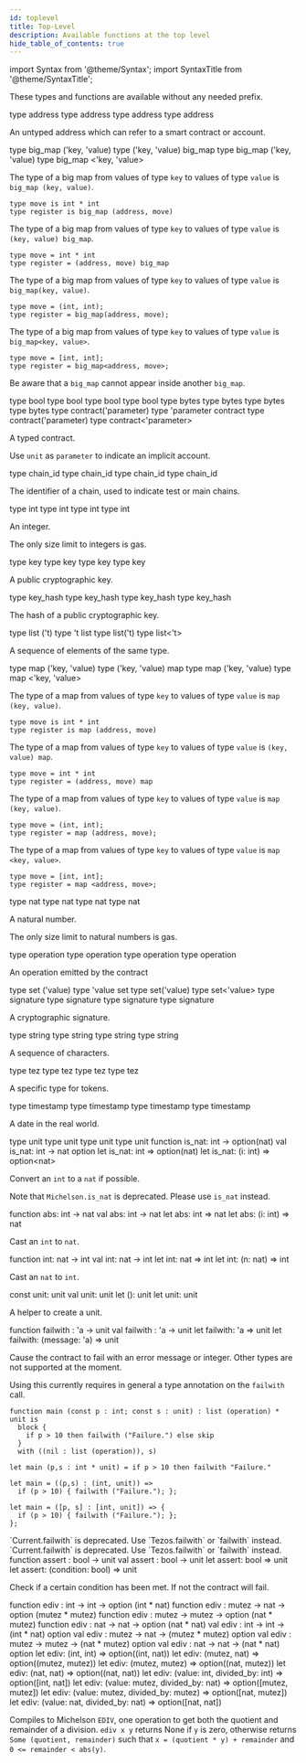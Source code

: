 ```yaml
---
id: toplevel
title: Top-Level
description: Available functions at the top level
hide_table_of_contents: true
---
```


import Syntax from '@theme/Syntax';
import SyntaxTitle from '@theme/SyntaxTitle';

These types and functions are available without any needed prefix.

<SyntaxTitle syntax="pascaligo">
type address
</SyntaxTitle>
<SyntaxTitle syntax="cameligo">
type address
</SyntaxTitle>
<SyntaxTitle syntax="reasonligo">
type address
</SyntaxTitle>
<SyntaxTitle syntax="jsligo">
type address
</SyntaxTitle>

An untyped address which can refer to a smart contract or account.

<SyntaxTitle syntax="pascaligo">
type big_map ('key, 'value)
</SyntaxTitle>
<SyntaxTitle syntax="cameligo">
type ('key, 'value) big_map
</SyntaxTitle>
<SyntaxTitle syntax="reasonligo">
type big_map ('key, 'value)
</SyntaxTitle>
<SyntaxTitle syntax="jsligo">
type big_map <'key, 'value>
</SyntaxTitle>

<Syntax syntax="pascaligo">

The type of a big map from values of type `key` to
values of type `value` is `big_map (key, value)`.

```pascaligo group=big_map
type move is int * int
type register is big_map (address, move)
```

</Syntax>
<Syntax syntax="cameligo">

The type of a big map from values of type `key` to values
of type `value` is `(key, value) big_map`.

```cameligo group=big_map
type move = int * int
type register = (address, move) big_map
```

</Syntax>
<Syntax syntax="reasonligo">

The type of a big map from values of type `key` to
values of type `value` is `big_map(key, value)`.

```reasonligo group=big_map
type move = (int, int);
type register = big_map(address, move);
```

</Syntax>
<Syntax syntax="jsligo">

The type of a big map from values of type `key` to
values of type `value` is `big_map<key, value>`.

```jsligo group=big_map
type move = [int, int];
type register = big_map<address, move>;
```

</Syntax>

Be aware that a `big_map` cannot appear inside another `big_map`.

<SyntaxTitle syntax="pascaligo">
type bool
</SyntaxTitle>
<SyntaxTitle syntax="cameligo">
type bool
</SyntaxTitle>
<SyntaxTitle syntax="reasonligo">
type bool
</SyntaxTitle>
<SyntaxTitle syntax="jsligo">
type bool
</SyntaxTitle>

<SyntaxTitle syntax="pascaligo">
type bytes
</SyntaxTitle>
<SyntaxTitle syntax="cameligo">
type bytes
</SyntaxTitle>
<SyntaxTitle syntax="reasonligo">
type bytes
</SyntaxTitle>
<SyntaxTitle syntax="jsligo">
type bytes
</SyntaxTitle>

<SyntaxTitle syntax="pascaligo">
type contract('parameter)
</SyntaxTitle>
<SyntaxTitle syntax="cameligo">
type 'parameter contract
</SyntaxTitle>
<SyntaxTitle syntax="reasonligo">
type contract('parameter)
</SyntaxTitle>
<SyntaxTitle syntax="jsligo">
type contract<'parameter>
</SyntaxTitle>

A typed contract. 

Use `unit` as `parameter` to indicate an implicit account. 

<SyntaxTitle syntax="pascaligo">
type chain_id
</SyntaxTitle>
<SyntaxTitle syntax="cameligo">
type chain_id
</SyntaxTitle>
<SyntaxTitle syntax="reasonligo">
type chain_id
</SyntaxTitle>
<SyntaxTitle syntax="jsligo">
type chain_id
</SyntaxTitle>

The identifier of a chain, used to indicate test or main chains.

<SyntaxTitle syntax="pascaligo">
type int
</SyntaxTitle>
<SyntaxTitle syntax="cameligo">
type int
</SyntaxTitle>
<SyntaxTitle syntax="reasonligo">
type int
</SyntaxTitle>
<SyntaxTitle syntax="jsligo">
type int
</SyntaxTitle>

An integer. 

The only size limit to integers is gas.

<SyntaxTitle syntax="pascaligo">
type key
</SyntaxTitle>
<SyntaxTitle syntax="cameligo">
type key
</SyntaxTitle>
<SyntaxTitle syntax="reasonligo">
type key
</SyntaxTitle>
<SyntaxTitle syntax="jsligo">
type key
</SyntaxTitle>

A public cryptographic key.

<SyntaxTitle syntax="pascaligo">
type key_hash
</SyntaxTitle>
<SyntaxTitle syntax="cameligo">
type key_hash
</SyntaxTitle>
<SyntaxTitle syntax="reasonligo">
type key_hash
</SyntaxTitle>
<SyntaxTitle syntax="jsligo">
type key_hash
</SyntaxTitle>

The hash of a public cryptographic key.

<SyntaxTitle syntax="pascaligo">
type list ('t)
</SyntaxTitle>
<SyntaxTitle syntax="cameligo">
type 't list
</SyntaxTitle>
<SyntaxTitle syntax="reasonligo">
type list('t)
</SyntaxTitle>
<SyntaxTitle syntax="jsligo">
type list<'t>
</SyntaxTitle>

A sequence of elements of the same type.

<SyntaxTitle syntax="pascaligo">
type map ('key, 'value)
</SyntaxTitle>
<SyntaxTitle syntax="cameligo">
type ('key, 'value) map
</SyntaxTitle>
<SyntaxTitle syntax="reasonligo">
type map ('key, 'value)
</SyntaxTitle>
<SyntaxTitle syntax="jsligo">
type map <'key, 'value>
</SyntaxTitle>

<Syntax syntax="pascaligo">

The type of a map from values of type `key` to
values of type `value` is `map (key, value)`.

```pascaligo group=maps
type move is int * int
type register is map (address, move)
```

</Syntax>
<Syntax syntax="cameligo">

The type of a map from values of type `key` to values
of type `value` is `(key, value) map`.

```cameligo group=maps
type move = int * int
type register = (address, move) map
```

</Syntax>
<Syntax syntax="reasonligo">

The type of a map from values of type `key` to
values of type `value` is `map (key, value)`.

```reasonligo group=maps
type move = (int, int);
type register = map (address, move);
```

</Syntax>
<Syntax syntax="jsligo">

The type of a map from values of type `key` to
values of type `value` is `map <key, value>`.

```jsligo group=maps
type move = [int, int];
type register = map <address, move>;
```

</Syntax>

<SyntaxTitle syntax="pascaligo">
type nat
</SyntaxTitle>
<SyntaxTitle syntax="cameligo">
type nat
</SyntaxTitle>
<SyntaxTitle syntax="reasonligo">
type nat
</SyntaxTitle>
<SyntaxTitle syntax="jsligo">
type nat
</SyntaxTitle>

A natural number.

The only size limit to natural numbers is gas.

<SyntaxTitle syntax="pascaligo">
type operation
</SyntaxTitle>
<SyntaxTitle syntax="cameligo">
type operation
</SyntaxTitle>
<SyntaxTitle syntax="reasonligo">
type operation
</SyntaxTitle>
<SyntaxTitle syntax="jsligo">
type operation
</SyntaxTitle>

An operation emitted by the contract


<SyntaxTitle syntax="pascaligo">
type set ('value)
</SyntaxTitle>
<SyntaxTitle syntax="cameligo">
type 'value set
</SyntaxTitle>
<SyntaxTitle syntax="reasonligo">
type set('value)
</SyntaxTitle>
<SyntaxTitle syntax="jsligo">
type set<'value>
</SyntaxTitle>

<SyntaxTitle syntax="pascaligo">
type signature
</SyntaxTitle>
<SyntaxTitle syntax="cameligo">
type signature
</SyntaxTitle>
<SyntaxTitle syntax="reasonligo">
type signature
</SyntaxTitle>
<SyntaxTitle syntax="jsligo">
type signature
</SyntaxTitle>

A cryptographic signature.


<SyntaxTitle syntax="pascaligo">
type string
</SyntaxTitle>
<SyntaxTitle syntax="cameligo">
type string
</SyntaxTitle>
<SyntaxTitle syntax="reasonligo">
type string
</SyntaxTitle>
<SyntaxTitle syntax="jsligo">
type string
</SyntaxTitle>

A sequence of characters.

<SyntaxTitle syntax="pascaligo">
type tez
</SyntaxTitle>
<SyntaxTitle syntax="cameligo">
type tez
</SyntaxTitle>
<SyntaxTitle syntax="reasonligo">
type tez
</SyntaxTitle>
<SyntaxTitle syntax="jsligo">
type tez
</SyntaxTitle>

A specific type for tokens.

<SyntaxTitle syntax="pascaligo">
type timestamp
</SyntaxTitle>
<SyntaxTitle syntax="cameligo">
type timestamp
</SyntaxTitle>
<SyntaxTitle syntax="reasonligo">
type timestamp
</SyntaxTitle>
<SyntaxTitle syntax="jsligo">
type timestamp
</SyntaxTitle>

A date in the real world.

<SyntaxTitle syntax="pascaligo">
type unit
</SyntaxTitle>
<SyntaxTitle syntax="cameligo">
type unit
</SyntaxTitle>
<SyntaxTitle syntax="reasonligo">
type unit
</SyntaxTitle>
<SyntaxTitle syntax="jsligo">
type unit
</SyntaxTitle>


<SyntaxTitle syntax="pascaligo">
function is_nat: int -> option(nat)
</SyntaxTitle>
<SyntaxTitle syntax="cameligo">
val is_nat: int -> nat option
</SyntaxTitle>
<SyntaxTitle syntax="reasonligo">
let is_nat: int => option(nat)
</SyntaxTitle>
<SyntaxTitle syntax="jsligo">
let is_nat: (i: int) => option&lt;nat&gt;
</SyntaxTitle>

Convert an `int` to a `nat` if possible.

Note that `Michelson.is_nat` is deprecated. Please use `is_nat` instead.

<SyntaxTitle syntax="pascaligo">
function abs: int -> nat
</SyntaxTitle>
<SyntaxTitle syntax="cameligo">
val abs: int -> nat
</SyntaxTitle>
<SyntaxTitle syntax="reasonligo">
let abs: int => nat
</SyntaxTitle>
<SyntaxTitle syntax="jsligo">
let abs: (i: int) => nat
</SyntaxTitle>

Cast an `int` to `nat`.

<SyntaxTitle syntax="pascaligo">
function int: nat -> int
</SyntaxTitle>
<SyntaxTitle syntax="cameligo">
val int: nat -> int
</SyntaxTitle>
<SyntaxTitle syntax="reasonligo">
let int: nat => int
</SyntaxTitle>
<SyntaxTitle syntax="jsligo">
let int: (n: nat) => int
</SyntaxTitle>

Cast an `nat` to `int`.

<SyntaxTitle syntax="pascaligo">
const unit: unit
</SyntaxTitle>
<SyntaxTitle syntax="cameligo">
val unit: unit
</SyntaxTitle>
<SyntaxTitle syntax="reasonligo">
let (): unit
</SyntaxTitle>
<SyntaxTitle syntax="jsligo">
let unit: unit
</SyntaxTitle>

A helper to create a unit.

<a name="failwith"></a>
<SyntaxTitle syntax="pascaligo">
function failwith : 'a -> unit
</SyntaxTitle>
<SyntaxTitle syntax="cameligo">
val failwith : 'a -> unit
</SyntaxTitle>
<SyntaxTitle syntax="reasonligo">
let failwith: 'a => unit
</SyntaxTitle>
<SyntaxTitle syntax="jsligo">
let failwith: (message: 'a) => unit
</SyntaxTitle>

Cause the contract to fail with an error message or integer. Other types are 
not supported at the moment.

Using this currently requires in general a type annotation on the
`failwith` call.

<Syntax syntax="pascaligo">

```pascaligo
function main (const p : int; const s : unit) : list (operation) * unit is
  block {
    if p > 10 then failwith ("Failure.") else skip
  }
  with ((nil : list (operation)), s)
```

</Syntax>
<Syntax syntax="cameligo">

```cameligo
let main (p,s : int * unit) = if p > 10 then failwith "Failure."
```

</Syntax>
<Syntax syntax="reasonligo">

```reasonligo
let main = ((p,s) : (int, unit)) =>
  if (p > 10) { failwith ("Failure."); };
```

</Syntax>
<Syntax syntax="jsligo">

```jsligo
let main = ([p, s] : [int, unit]) => {
  if (p > 10) { failwith ("Failure."); };
};
```

</Syntax>
<Syntax syntax="cameligo">
`Current.failwith` is deprecated. Use `Tezos.failwith` or `failwith` instead.
</Syntax>
<Syntax syntax="reasonligo">
`Current.failwith` is deprecated. Use `Tezos.failwith` or `failwith` instead.
</Syntax>


<SyntaxTitle syntax="pascaligo">
function assert : bool -> unit
</SyntaxTitle>
<SyntaxTitle syntax="cameligo">
val assert : bool -> unit
</SyntaxTitle>
<SyntaxTitle syntax="reasonligo">
let assert: bool => unit
</SyntaxTitle>
<SyntaxTitle syntax="jsligo">
let assert: (condition: bool) => unit
</SyntaxTitle>

Check if a certain condition has been met. If not the contract will fail.

<SyntaxTitle syntax="pascaligo">
function ediv : int -> int -> option (int * nat)
</SyntaxTitle>
<SyntaxTitle syntax="pascaligo">
function ediv : mutez -> nat -> option (mutez * mutez)
</SyntaxTitle>
<SyntaxTitle syntax="pascaligo">
function ediv : mutez -> mutez -> option (nat * mutez)
</SyntaxTitle>
<SyntaxTitle syntax="pascaligo">
function ediv : nat -> nat -> option (nat * nat)
</SyntaxTitle>

<SyntaxTitle syntax="cameligo">
val ediv : int -> int -> (int * nat) option
</SyntaxTitle>
<SyntaxTitle syntax="cameligo">
val ediv : mutez -> nat -> (mutez * mutez) option 
</SyntaxTitle>
<SyntaxTitle syntax="cameligo">
val ediv : mutez -> mutez -> (nat * mutez) option
</SyntaxTitle>
<SyntaxTitle syntax="cameligo">
val ediv : nat -> nat -> (nat * nat) option
</SyntaxTitle>

<SyntaxTitle syntax="reasonligo">
let ediv: (int, int) => option((int, nat))
</SyntaxTitle>
<SyntaxTitle syntax="reasonligo">
let ediv: (mutez, nat) => option((mutez, mutez))
</SyntaxTitle>
<SyntaxTitle syntax="reasonligo">
let ediv: (mutez, mutez) => option((nat, mutez))
</SyntaxTitle>
<SyntaxTitle syntax="reasonligo">
let ediv: (nat, nat) => option((nat, nat))
</SyntaxTitle>

<SyntaxTitle syntax="jsligo">
let ediv: (value: int, divided_by: int) => option([int, nat])
</SyntaxTitle>
<SyntaxTitle syntax="jsligo">
let ediv: (value: mutez, divided_by: nat) => option([mutez, mutez])
</SyntaxTitle>
<SyntaxTitle syntax="jsligo">
let ediv: (value: mutez, divided_by: mutez) => option([nat, mutez])
</SyntaxTitle>
<SyntaxTitle syntax="jsligo">
let ediv: (value: nat, divided_by: nat) => option([nat, nat])
</SyntaxTitle>

Compiles to Michelson `EDIV`, one operation to get both the quotient and remainder of a division. `ediv x y` returns None if `y` is zero, otherwise returns `Some (quotient, remainder)` such that `x = (quotient * y) + remainder` and `0 <= remainder < abs(y)`.

